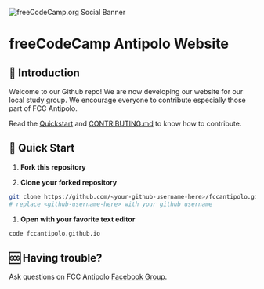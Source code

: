 ![freeCodeCamp.org Social Banner](https://s3.amazonaws.com/freecodecamp/wide-social-banner.png)

# freeCodeCamp Antipolo Website

## :wave: Introduction

Welcome to our Github repo! We are now developing our website for our local study group. We encourage everyone to contribute especially those part of FCC Antipolo.

Read the [Quickstart](#rocket-quick-start) and [CONTRIBUTING.md](https://github.com/fccantipolo/fccantipolo.github.io/blob/master/CONTRIBUTING.md) to know how to contribute.

## :rocket: Quick Start

1. **Fork this repository**

1. **Clone your forked repository**

```sh
git clone https://github.com/<your-github-username-here>/fccantipolo.github.io
# replace <github-username-here> with your github username
```

1. **Open with your favorite text editor**

```sh
code fccantipolo.github.io
```

## :sos: Having trouble?

Ask questions on FCC Antipolo [Facebook Group](https://web.facebook.com/groups/freeCodeCamp.Antipolo).
